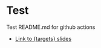 # Test

Test README.md for github actions

- [Link to {targets} slides](https://JT-39.github.io/targets-coffee-code/_outputs/intro-targets.html#/title-slide)  
